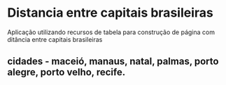 # Distancia entre capitais brasileiras
Aplicação utilizando recursos de tabela para construção de página com ditância entre capitais brasileiras

## cidades - maceió, manaus, natal, palmas, porto alegre, porto velho, recife. 
